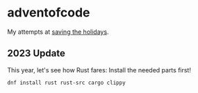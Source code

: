 # adventofcode

My attempts at [saving the holidays](https://adventofcode.com/).

## 2023 Update

This year, let's see how Rust fares: Install the needed parts first!

```sh
dnf install rust rust-src cargo clippy
```
